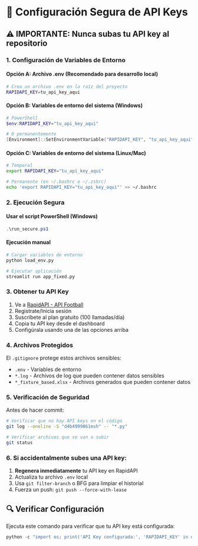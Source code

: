 # 🔐 Configuración Segura de API Keys

## ⚠️ IMPORTANTE: Nunca subas tu API key al repositorio

### 1. Configuración de Variables de Entorno

#### Opción A: Archivo .env (Recomendado para desarrollo local)
```bash
# Crea un archivo .env en la raíz del proyecto
RAPIDAPI_KEY=tu_api_key_aqui
```

#### Opción B: Variables de entorno del sistema (Windows)
```powershell
# PowerShell
$env:RAPIDAPI_KEY="tu_api_key_aqui"

# O permanentemente
[Environment]::SetEnvironmentVariable("RAPIDAPI_KEY", "tu_api_key_aqui", "User")
```

#### Opción C: Variables de entorno del sistema (Linux/Mac)
```bash
# Temporal
export RAPIDAPI_KEY="tu_api_key_aqui"

# Permanente (en ~/.bashrc o ~/.zshrc)
echo 'export RAPIDAPI_KEY="tu_api_key_aqui"' >> ~/.bashrc
```

### 2. Ejecución Segura

#### Usar el script PowerShell (Windows)
```powershell
.\run_secure.ps1
```

#### Ejecución manual
```bash
# Cargar variables de entorno
python load_env.py

# Ejecutar aplicación
streamlit run app_fixed.py
```

### 3. Obtener tu API Key

1. Ve a [RapidAPI - API Football](https://rapidapi.com/api-sports/api/api-football/)
2. Registrate/Inicia sesión
3. Suscríbete al plan gratuito (100 llamadas/día)
4. Copia tu API key desde el dashboard
5. Configúrala usando una de las opciones arriba

### 4. Archivos Protegidos

El `.gitignore` protege estos archivos sensibles:
- `.env` - Variables de entorno
- `*.log` - Archivos de log que pueden contener datos sensibles
- `*_fixture_based.xlsx` - Archivos generados que pueden contener datos

### 5. Verificación de Seguridad

Antes de hacer commit:
```bash
# Verificar que no hay API keys en el código
git log --oneline -S "d4b4999861msh" -- "*.py"

# Verificar archivos que se van a subir
git status
```

### 6. Si accidentalmente subes una API key:

1. **Regenera inmediatamente** tu API key en RapidAPI
2. Actualiza tu archivo `.env` local
3. Usa `git filter-branch` o BFG para limpiar el historial
4. Fuerza un push: `git push --force-with-lease`

## 🔍 Verificar Configuración

Ejecuta este comando para verificar que tu API key está configurada:
```python
python -c "import os; print('API Key configurada:', 'RAPIDAPI_KEY' in os.environ)"
```